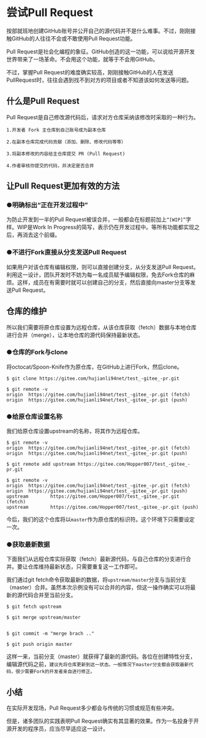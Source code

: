 #  尝试Pull Request

按部就班地创建GitHub账号并公开自己的源代码并不是什么难事。不过，刚刚接触GitHub的人往往不会或不敢使用Pull Request功能。

Pull Request是社会化编程的象征。GitHub创造的这一功能，可以说给开源开发世界带来了一场革命。不会用这个功能，就等于不会用GitHub。

不过，掌握Pull Request的难度确实较高，刚刚接触GitHub的人在发送PullRequest时，往往会遇到找不到对方的项目或者不知道该如何发送等问题。



## 什么是Pull Request

Pull Request是自己修改源代码后，请求对方仓库采纳该修改时采取的一种行为。

```
1.开发者 Fork 主仓库到自己账号成为副本仓库

2.在副本仓库完成代码贡献（添加、删除、修改代码等等）

3.将副本修改的内容给主仓库提交 PR (Pull Request)

4.作者审核你提交的代码，并决定是否合并
```



## 让Pull Request更加有效的方法

### ●明确标出“正在开发过程中”

为防止开发到一半的Pull Request被误合并，一般都会在标题前加上`“[WIP]”`字样。WIP是Work In Progress的简写，表示仍在开发过程中。等所有功能都实现之后，再消去这个前缀。

### ●不进行Fork直接从分支发送Pull Request

如果用户对该仓库有编辑权限，则可以直接创建分支，从分支发送Pull Request。利用这一设计，团队开发时不妨为每一名成员赋予编辑权限，免去Fork仓库的麻烦。这样，成员在有需要时就可以创建自己的分支，然后直接向master分支等发送Pull Request。



## 仓库的维护

所以我们需要将原仓库设置为远程仓库，从该仓库获取（fetch）数据与本地仓库进行合并（merge），让本地仓库的源代码保持最新状态。

### ●仓库的Fork与clone

将octocat/Spoon-Knife作为原仓库，在GitHub上进行Fork，然后clone。

```shell
$ git clone https://gitee.com/hujianli94net/test_-gitee_-pr.git

$ git remote -v
origin  https://gitee.com/hujianli94net/test_-gitee_-pr.git (fetch)
origin  https://gitee.com/hujianli94net/test_-gitee_-pr.git (push)
```

### ●给原仓库设置名称

我们给原仓库设置upstream的名称，将其作为远程仓库。

```shell
$ git remote -v
origin  https://gitee.com/hujianli94net/test_-gitee_-pr.git (fetch)
origin  https://gitee.com/hujianli94net/test_-gitee_-pr.git (push)

$ git remote add upstream https://gitee.com/Hopper007/test_-gitee_-pr.git

$ git remote -v
origin  https://gitee.com/hujianli94net/test_-gitee_-pr.git (fetch)
origin  https://gitee.com/hujianli94net/test_-gitee_-pr.git (push)
upstream        https://gitee.com/Hopper007/test_-gitee_-pr.git (fetch)
upstream        https://gitee.com/Hopper007/test_-gitee_-pr.git (push)
```

今后，我们的这个仓库将以`master`作为原仓库的标识符。这个环境下只需要设定一次。

### ●获取最新数据

下面我们从远程仓库实际获取（fetch）最新源代码，与自己仓库的分支进行合并。要让仓库维持最新状态，只需要重复这一工作即可。

我们通过git fetch命令获取最新的数据，将`upstream/master`分支与当前分支（master）合并。虽然本次示例没有可以合并的内容，但这一操作确实可以将最新的源代码合并至当前分支。

```shell
$ git fetch upstream

$ git merge upstream/master


$ git commit -m "merge brach .."

$ git push origin master

```

这样一来，当前分支（master）就获得了最新的源代码。各位在创建特性分支，编辑源代码之前，`建议先将仓库更新到这一状态。一般情况下master分支都会获取最新代码，很少需要Fork的开发者亲自进行修正。`



## 小结

在实际开发现场，Pull Request多少都会与传统的习惯或规范有些冲突。

但是，诸多团队的实践表明Pull Request确实有其显著的效果。作为一名投身于开源开发的程序员，应当尽早适应这一设计。

